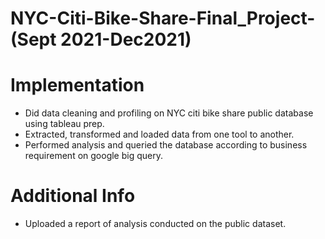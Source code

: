 # NYC-Citi-Bike-Share-Final_Project-(Sept 2021-Dec2021)

# Implementation
* Did data cleaning and profiling on NYC citi bike share public database using tableau prep.
* Extracted, transformed and loaded data from one tool to another.
* Performed analysis and queried the database according to business requirement on google big query.
  
# Additional Info
* Uploaded a report of analysis conducted on the public dataset.
